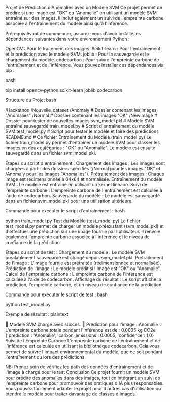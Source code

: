Projet de Prédiction d'Anomalies avec un Modèle SVM
Ce projet permet de prédire si une image est "OK" ou "Anomalie" en utilisant un modèle SVM entraîné sur des images. Il inclut également un suivi de l'empreinte carbone associée à l'entraînement du modèle ainsi qu'à l'inférence.

Prérequis
Avant de commencer, assurez-vous d'avoir installé les dépendances suivantes dans votre environnement Python :

OpenCV : Pour le traitement des images.
Scikit-learn : Pour l'entraînement et la prédiction avec le modèle SVM.
joblib : Pour la sauvegarde et le chargement du modèle.
codecarbon : Pour suivre l'empreinte carbone de l'entraînement et de l'inférence.
Vous pouvez installer ces dépendances via pip :

bash

pip install opencv-python scikit-learn joblib codecarbon

Structure du Projet
bash


/Hackathon
/Nouvelle_dataset
    /Anomaly               # Dossier contenant les images "Anomalies"
    /Normal                # Dossier contenant les images "OK"
    /NewImage              # Dossier pour tester de nouvelles images
svm_model.pkl          # Modèle SVM entraîné sauvegardé
train_model.py         # Script d'entraînement du modèle SVM
test_model.py          # Script pour tester le modèle et faire des prédictions
README.md              # Ce fichier
Entraînement du Modèle (train_model.py)
Le fichier train_model.py permet d'entraîner un modèle SVM pour classer les images en deux catégories : "OK" ou "Anomalie". Le modèle est ensuite sauvegardé dans un fichier svm_model.pkl.

Étapes du script d'entraînement :
Chargement des images : Les images sont chargées à partir des dossiers spécifiés (/Normal pour les images "OK" et /Anomaly pour les images "Anomalies").
Prétraitement des images : Chaque image est redimensionnée à 64x64 et normalisée.
Entraînement du modèle SVM : Le modèle est entraîné en utilisant un kernel linéaire.
Suivi de l'empreinte carbone : L'empreinte carbone de l'entraînement est calculée à l'aide de codecarbon.
Sauvegarde du modèle : Le modèle est sauvegardé dans un fichier svm_model.pkl pour une utilisation ultérieure.

Commande pour exécuter le script d'entraînement :
bash

python train_model.py
Test du Modèle (test_model.py)
Le fichier test_model.py permet de charger un modèle préexistant (svm_model.pkl) et d'effectuer une prédiction sur une image fournie par l'utilisateur. Il renvoie également l'empreinte carbone associée à l'inférence et le niveau de confiance de la prédiction.

Étapes du script de test :
Chargement du modèle : Le modèle SVM préalablement sauvegardé est chargé depuis svm_model.pkl.
Prétraitement de l'image : L'image fournie est prétraitée (redimensionnée et normalisée).
Prédiction de l'image : Le modèle prédit si l'image est "OK" ou "Anomalie".
Calcul de l'empreinte carbone : L'empreinte carbone de l'inférence est calculée à l'aide de codecarbon.
Affichage du résultat : Le script affiche la prédiction, l'empreinte carbone, et un niveau de confiance de la prédiction.

Commande pour exécuter le script de test :
bash

python test_model.py

Exemple de résultat :
plaintext

📂 Modèle SVM chargé avec succès.
🔮 Prédiction pour l'image : Anomalie
💡 L'empreinte carbone totale pendant l'inférence est de : 0.0005 kg CO2e
{'prediction': 'Anomalie', 'carbon_emissions': 0.0005, 'confidence': 1.0}
Suivi de l'Empreinte Carbone
L'empreinte carbone de l'entraînement et de l'inférence est calculée en utilisant la bibliothèque codecarbon. Cela vous permet de suivre l'impact environnemental du modèle, que ce soit pendant l'entraînement ou lors des prédictions.

NB: Prenez soin de vérifiez les path des données d'entrainement et de l'image à chargé pour le test
Conclusion
Ce projet fournit un modèle SVM pour prédire des anomalies dans des images, tout en intégrant un suivi de l'empreinte carbone pour promouvoir des pratiques d'IA plus responsables. Vous pouvez facilement adapter le projet pour d'autres cas d'utilisation ou étendre le modèle pour traiter davantage de classes d'images.